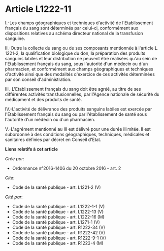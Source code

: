 # Article L1222-11

I.-Les champs géographiques et techniques d'activité de l'Etablissement français du sang sont déterminés par celui-ci,
conformément aux dispositions relatives au schéma directeur national de la transfusion sanguine. 

II.-Outre la collecte du sang ou de ses composants mentionnée à l'article L. 1221-2, la qualification biologique du don, la
préparation des produits sanguins labiles et leur distribution ne peuvent être réalisées qu'au sein de l'Etablissement
français du sang, sous l'autorité d'un médecin ou d'un pharmacien, et conformément aux champs géographiques et techniques
d'activité ainsi que des modalités d'exercice de ces activités déterminées par son conseil d'administration. 

III.-L'Etablissement français du sang doit être agréé, au titre de ses différentes activités transfusionnelles, par l'Agence
nationale de sécurité du médicament et des produits de santé. 

IV.-L'activité de délivrance des produits sanguins labiles est exercée par l'Etablissement français du sang ou par
l'établissement de santé sous l'autorité d'un médecin ou d'un pharmacien. 

V.-L'agrément mentionné au III est délivré pour une durée illimitée. Il est subordonné à des conditions géographiques,
techniques, médicales et sanitaires définies par décret en Conseil d'Etat.

**Liens relatifs à cet article**

_Créé par_:

  - Ordonnance n°2016-1406 du 20 octobre 2016 - art. 2

_Cite_:

  - Code de la santé publique - art. L1221-2 (V)

_Cité par_:

  - Code de la santé publique - art. L1222-1-1 (V)
  - Code de la santé publique - art. L1222-13 (V)
  - Code de la santé publique - art. L1222-16 (M)
  - Code de la santé publique - art. L1271-1 (V)
  - Code de la santé publique - art. R1222-34 (V)
  - Code de la santé publique - art. R1222-42 (V)
  - Code de la santé publique - art. R1222-9-1 (V)
  - Code de la santé publique - art. R1223-4 (M)
